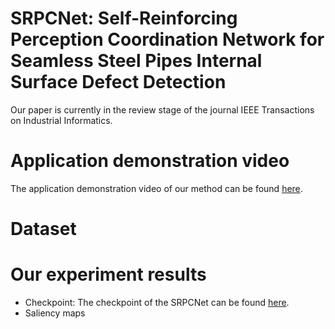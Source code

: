 # SRPCNet: Self-Reinforcing Perception Coordination Network for Seamless Steel Pipes Internal Surface Defect Detection
  Our paper is currently in the review stage of the journal IEEE Transactions on Industrial Informatics.
# Application demonstration video
  The application demonstration video of our method can be found [here](https://www.bilibili.com/video/BV1mG8deTEFq/?spm_id_from=333.337.search-card.all.click&vd_source=70ea3c8601b9680b73ba9b0b556e79f0).
# Dataset
# Our experiment results
  + Checkpoint: The checkpoint of the SRPCNet can be found [here](https://pan.baidu.com/s/1ETcCLARkekzJZMQrhEpXBw?pwd=7h48).
  + Saliency maps
